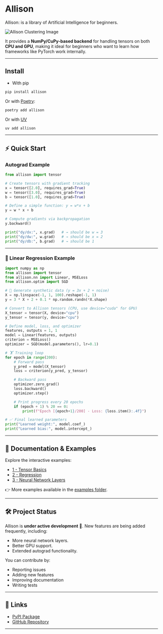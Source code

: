 
# **Allison**

Allison: is a library  of Artificial Intelligence for
beginners.

![Allison Clustering Image](https://storage.googleapis.com/open-projects-data/Allison/training_animation.gif)

It provides a **NumPy/CuPy-based backend** for handling tensors on both **CPU and GPU**, making it ideal for beginners who want to learn how frameworks like PyTorch work internally.

---

## **Install**
- With pip
```bash
pip install allison
```

Or with [Poetry](https://python-poetry.org/):

```bash
poetry add allison
```

Or with [UV](https://docs.astral.sh/uv/guides/install-python/)
```bash
uv add allison
```

---

## ⚡ **Quick Start**


### Autograd Example

```python
from allison import tensor

# Create tensors with gradient tracking
x = tensor([2.0], requires_grad=True)
w = tensor([3.0], requires_grad=True)
b = tensor([1.0], requires_grad=True)

# Define a simple function: y = w*x + b
y = w * x + b

# Compute gradients via backpropagation
y.backward()

print("dy/dx:", x.grad)   # → should be w = 3
print("dy/dw:", w.grad)   # → should be x = 2
print("dy/db:", b.grad)   # → should be 1
```
---

### 🔢 Linear Regression Example

```python
import numpy as np
from allison import tensor
from allison.nn import Linear, MSELoss
from allison.optim import SGD

# 🎯 Generate synthetic data (y = 3x + 2 + noise)
X = np.linspace(-1, 1, 100).reshape(-1, 1)
y = 3 * X + 2 + 0.1 * np.random.randn(*X.shape)

# Convert to Allison tensors (CPU, use device="cuda" for GPU)
X_tensor = tensor(X, device="cpu")
y_tensor = tensor(y, device="cpu")

# Define model, loss, and optimizer
features, outputs = 1, 1
model = Linear(features, outputs)
criterion = MSELoss()
optimizer = SGD(model.parameters(), lr=0.1)

# 🏋️ Training loop
for epoch in range(200):
    # Forward pass
    y_pred = model(X_tensor)
    loss = criterion(y_pred, y_tensor)

    # Backward pass
    optimizer.zero_grad()
    loss.backward()
    optimizer.step()

    # Print progress every 20 epochs
    if (epoch + 1) % 20 == 0:
        print(f"Epoch [{epoch+1}/200] - Loss: {loss.item():.4f}")

# ✅ Final learned parameters
print("Learned weight:", model.coef_)
print("Learned bias:", model.intercept_)
```

---

## 📖 **Documentation & Examples**

Explore the interactive examples:

* [1 - Tensor Basics](https://github.com/Mitchell-Mirano/Allison/blob/develop/examples/basics/1-tensor.ipynb)
* [2 - Regression](https://github.com/Mitchell-Mirano/Allison/blob/develop/examples/nn/1-regression.ipynb)
* [3 - Neural Network Layers](https://github.com/Mitchell-Mirano/Allison/blob/develop/examples/basics/2-layers.ipynb)

👉 More examples available in the [examples folder](https://github.com/Mitchell-Mirano/Allison/tree/main/examples).

---

## 🛠️ **Project Status**

Allison is **under active development** 🚧.
New features are being added frequently, including:

* More neural network layers.
* Better GPU support.
* Extended autograd functionality.

You can contribute by:

* Reporting issues
* Adding new features
* Improving documentation
* Writing tests

---

## 📌 **Links**

* [PyPI Package](https://pypi.org/project/allison/)
* [GitHub Repository](https://github.com/Mitchell-Mirano/Allison)

---
